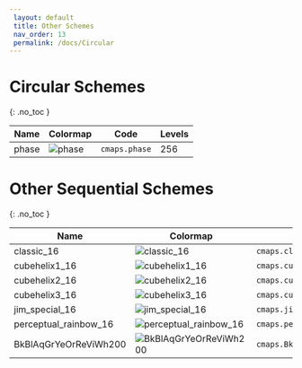```yaml
--- 
 layout: default 
 title: Other Schemes 
 nav_order: 13
 permalink: /docs/Circular 
--- 
```


# Circular Schemes
{: .no_toc } 

| Name        | Colormap    | Code       | Levels     | 
| ----------- | ----------- | -----------| -----------| 
| phase| ![phase](/colormaps/assets/images/cmocean/phase.png) | ```cmaps.phase``` | 256| 

# Other Sequential Schemes
{: .no_toc } 

| Name        | Colormap    | Code       | Levels     | 
| ----------- | ----------- | -----------| -----------| 
| classic_16| ![classic_16](/colormaps/assets/images/cubehelix/classic_16.png) | ```cmaps.classic_16``` | 16| 
| cubehelix1_16| ![cubehelix1_16](/colormaps/assets/images/cubehelix/cubehelix1_16.png) | ```cmaps.cubehelix1_16``` | 16| 
| cubehelix2_16| ![cubehelix2_16](/colormaps/assets/images/cubehelix/cubehelix2_16.png) | ```cmaps.cubehelix2_16``` | 16| 
| cubehelix3_16| ![cubehelix3_16](/colormaps/assets/images/cubehelix/cubehelix3_16.png) | ```cmaps.cubehelix3_16``` | 16| 
| jim_special_16| ![jim_special_16](/colormaps/assets/images/cubehelix/jim_special_16.png) | ```cmaps.jim_special_16``` | 16| 
| perceptual_rainbow_16| ![perceptual_rainbow_16](/colormaps/assets/images/cubehelix/perceptual_rainbow_16.png) | ```cmaps.perceptual_rainbow_16``` | 16| 
| BkBlAqGrYeOrReViWh200| ![BkBlAqGrYeOrReViWh200](/colormaps/assets/images/ncar_ncl/BkBlAqGrYeOrReViWh200.png) | ```cmaps.BkBlAqGrYeOrReViWh200``` | 200| 
